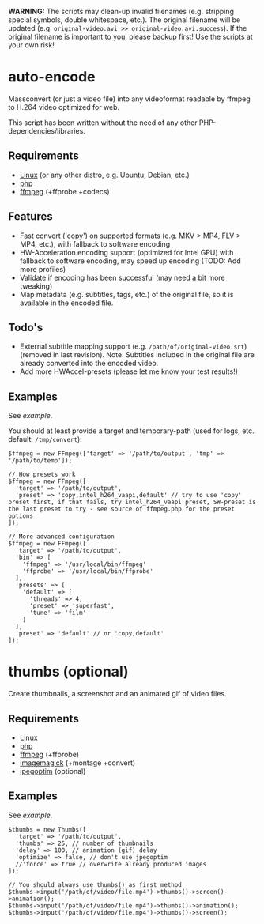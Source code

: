 **WARNING:** The scripts may clean-up invalid filenames (e.g. stripping special symbols, double whitespace, etc.). The original filename will be updated (e.g. `original-video.avi >> original-video.avi.success`). If the original filename is important to you, please backup first! Use the scripts at your own risk!

# auto-encode
Massconvert (or just a video file) into any videoformat readable by ffmpeg to H.264 video optimized for web.

This script has been written without the need of any other PHP-dependencies/libraries.

## Requirements
* [Linux](https://www.archlinux.org/) (or any other distro, e.g. Ubuntu, Debian, etc.)
* [php](https://www.archlinux.org/packages/extra/x86_64/php/)
* [ffmpeg](https://www.archlinux.org/packages/extra/x86_64/ffmpeg/) (+ffprobe +codecs)

## Features
* Fast convert ('copy') on supported formats (e.g. MKV > MP4, FLV > MP4, etc.), with fallback to software encoding
* HW-Acceleration encoding support (optimized for Intel GPU) with fallback to software encoding, may speed up encoding (TODO: Add more profiles)
* Validate if encoding has been successful (may need a bit more tweaking)
* Map metadata (e.g. subtitles, tags, etc.) of the original file, so it is available in the encoded file.

## Todo's
* External subtitle mapping support (e.g. `/path/of/original-video.srt`) (removed in last revision). Note: Subtitles included in the original file are already converted into the encoded video.
* Add more HWAccel-presets (please let me know your test results!)

## Examples
See *example*.

You should at least provide a target and temporary-path (used for logs, etc. default: `/tmp/convert`):
```
$ffmpeg = new FFmpeg(['target' => '/path/to/output', 'tmp' => '/path/to/temp']);

// How presets work
$ffmpeg = new FFmpeg([
  'target' => '/path/to/output',
  'preset' => 'copy,intel_h264_vaapi,default' // try to use 'copy' preset first, if that fails, try intel_h264_vaapi preset, SW-preset is the last preset to try - see source of ffmpeg.php for the preset options
]);

// More advanced configuration
$ffmpeg = new FFmpeg([
  'target' => '/path/to/output',
  'bin' => [
    'ffmpeg' => '/usr/local/bin/ffmpeg'
    'ffprobe' => '/usr/local/bin/ffprobe'
  ],  
  'presets' => [
    'default' => [
      'threads' => 4,
      'preset' => 'superfast',
      'tune' => 'film'
    ]
  ],
  'preset' => 'default' // or 'copy,default'
]);

```

# thumbs (optional)
Create thumbnails, a screenshot and an animated gif of video files.

## Requirements
* [Linux](https://www.archlinux.org/)
* [php](https://www.archlinux.org/packages/extra/x86_64/php/)
* [ffmpeg](https://www.archlinux.org/packages/extra/x86_64/ffmpeg/) (+ffprobe)
* [imagemagick](https://www.archlinux.org/packages/extra/x86_64/imagemagick/) (+montage +convert)
* [jpegoptim](https://www.archlinux.org/packages/community/x86_64/jpegoptim/) (optional)

## Examples
See *example*.

```
$thumbs = new Thumbs([
  'target' => '/path/to/output',
  'thumbs' => 25, // number of thumbnails
  'delay' => 100, // animation (gif) delay
  'optimize' => false, // don't use jpegoptim
  //'force' => true // overwrite already produced images
]);

// You should always use thumbs() as first method
$thumbs->input('/path/of/video/file.mp4')->thumbs()->screen()->animation();
$thumbs->input('/path/of/video/file.mp4')->thumbs()->animation();
$thumbs->input('/path/of/video/file.mp4')->thumbs()->screen();
```
